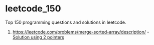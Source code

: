 # leetcode_150
Top 150 programming questions and solutions in leetcode.

1. https://leetcode.com/problems/merge-sorted-array/description/ - [Solution using 2 pointers](https://github.com/SomyaSrivastava/leetcode_150/blob/277c263a16115546330d2cd45dd73b7a822acf3e/merge_2_sorted_arrays)
